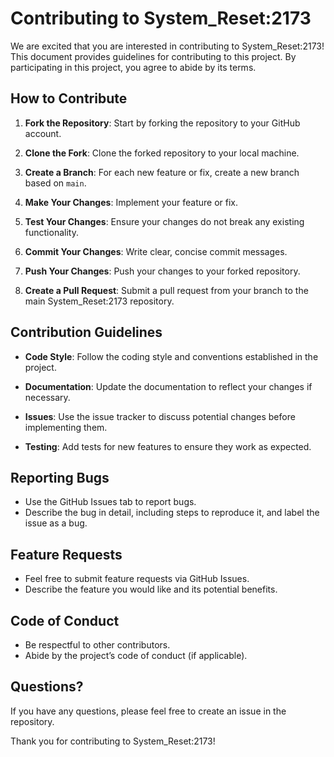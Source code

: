 # Contributing to System_Reset:2173

We are excited that you are interested in contributing to System_Reset:2173! This document provides guidelines for contributing to this project. By participating in this project, you agree to abide by its terms.

## How to Contribute

1. **Fork the Repository**: Start by forking the repository to your GitHub account.

2. **Clone the Fork**: Clone the forked repository to your local machine.

3. **Create a Branch**: For each new feature or fix, create a new branch based on `main`.

4. **Make Your Changes**: Implement your feature or fix.

5. **Test Your Changes**: Ensure your changes do not break any existing functionality.

6. **Commit Your Changes**: Write clear, concise commit messages.

7. **Push Your Changes**: Push your changes to your forked repository.

8. **Create a Pull Request**: Submit a pull request from your branch to the main System_Reset:2173 repository.

## Contribution Guidelines

- **Code Style**: Follow the coding style and conventions established in the project.

- **Documentation**: Update the documentation to reflect your changes if necessary.

- **Issues**: Use the issue tracker to discuss potential changes before implementing them.

- **Testing**: Add tests for new features to ensure they work as expected.

## Reporting Bugs

- Use the GitHub Issues tab to report bugs.
- Describe the bug in detail, including steps to reproduce it, and label the issue as a bug.

## Feature Requests

- Feel free to submit feature requests via GitHub Issues.
- Describe the feature you would like and its potential benefits.

## Code of Conduct

- Be respectful to other contributors.
- Abide by the project’s code of conduct (if applicable).

## Questions?

If you have any questions, please feel free to create an issue in the repository.

Thank you for contributing to System_Reset:2173!
